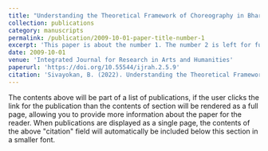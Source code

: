```yaml
---
title: "Understanding the Theoretical Framework of Choreography in Bharatanatyam: An Overview"
collection: publications
category: manuscripts
permalink: /publication/2009-10-01-paper-title-number-1
excerpt: 'This paper is about the number 1. The number 2 is left for future work.'
date: 2009-10-01
venue: 'Integrated Journal for Research in Arts and Humanities'
paperurl: 'https://doi.org/10.55544/ijrah.2.5.9'
citation: 'Sivayokan, B. (2022). Understanding the Theoretical Framework of Choreography in Bharatanatyam: An Overview. Integrated Journal for Research in Arts and Humanities, 2(5), 50–57. https://doi.org/10.55544/ijrah.2.5.9'
---
```


The contents above will be part of a list of publications, if the user clicks the link for the publication than the contents of section will be rendered as a full page, allowing you to provide more information about the paper for the reader. When publications are displayed as a single page, the contents of the above "citation" field will automatically be included below this section in a smaller font.